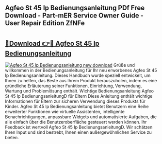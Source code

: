 ## Agfeo St 45 Ip Bedienungsanleitung PDf Free Download - Part-mER Service Owner Guide - User Repair Edition ZfNFe

# <h2><a href="http://df1abjz.blite.top/?on=Agfeo+St+45+Ip+Bedienungsanleitung">🔗Download 👉🔴 Agfeo St 45 Ip Bedienungsanleitung</a></h2>

[![Agfeo St 45 Ip Bedienungsanleitung new download](https://i.imgur.com/lujVjoI.png)](http://df1abjz.blite.top/?on=Agfeo+St+45+Ip+Bedienungsanleitung)
Grüße und willkommen in der Bedienungsanleitung für Ihr neu erworbenes Agfeo St 45 Ip Bedienungsanleitung. Dieses Handbuch wurde speziell entwickelt, um Ihnen zu helfen, das Beste aus Ihrem Produkt herauszuholen, indem es eine gründliche Erläuterung seiner Funktionen, Einrichtung, Verwendung, Wartung und Problemlösung enthält. Wichtige Bedienungsanleitung Agfeo St 45 Ip BedienungsanleitungD für Eltern Diese Anleitung enthält wichtige Informationen für Eltern zur sicheren Verwendung dieses Produkts für Kinder. Agfeo St 45 Ip Bedienungsanleitung bietet Benutzern eine Reihe erweiterter Funktionen wie virtuelle Assistenten, intelligente Benachrichtigungen, anpassbare Widgets und automatisierte Aufgaben, die alle einfach über die Benutzeroberfläche gesteuert werden können. Ihr Feedback ist wertvoll Agfeo St 45 Ip BedienungsanleitungD. Wir schätzen Ihren Input und sind bestrebt, Ihnen einen außergewöhnlichen Service zu bieten.
